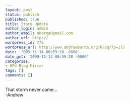 ```yaml
---
layout: post
status: publish
published: true
title: Storm Update
author_login: admin
author_email: abarna@gmail.com
author_url: http://
wordpress_id: 275
wordpress_url: http://www.andrewbarna.org/blog/?p=275
date: '2009-11-14 00:59:20 -0800'
date_gmt: '2009-11-14 08:59:20 -0800'
categories:
- HPU Blog Mirror
tags: []
comments: []
---
```

That storm never came...\
-Andrew
